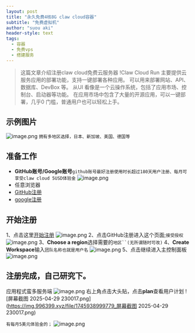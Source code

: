 ```yaml
---
layout: post
title: "永久免费4核8G claw cloud容器"
subtitle: "免费虚拟机"
author: "suou aki"
header-style: text
tags:
  - 容器
  - 免费vps
  - 搭建服务
---
```


> 这篇文章介绍注册claw cloud免费云服务器
> !Claw Cloud Run 主要提供云服务应用的部署功能，支持一键部署各种应用。 可以用来部署网站、API、数据库、DevBox 等。 从UI 看像是一个云操作系统，包括了应用市场、控制台、启动器等功能。 在应用市场中包含了大量的开源应用，可以一键部署，几乎0 门槛，普通用户也可以轻松上手。

## 示例图片
![image.png](https://img.996399.xyz/file/1745936611632_image.png)
`拥有多地区选择，日本、新加坡、美国、德国等`

## 准备工作
  - **GitHub账号/Google账号**`github账号最好注册使用时长超过180天用户注册、每月可享受claw cloud 5USD体验金`
![image.png](https://img.996399.xyz/file/1745937348429_image.png)
  - 任意浏览器
  - [GitHub注册](https://github.com/)
  - [google注册](https://accounts.google.com/)
## 开始注册 
1、点击这里[开始注册](https://console.run.claw.cloud/signin?link=WQSAZFMXPOVF)
![image.png](https://img.996399.xyz/file/1745937876093_image.png)
2、点击GitHub注册进入这个页面;`接受授权`
![image.png](https://img.996399.xyz/file/1745938115079_image.png)
3、**Choose a region**选择需要的`地区``(无所谓随时可改)`
4、**Create Workspace**输入`团队名称也就是用户名`
![image.png](https://img.996399.xyz/file/1745938574232_image.png)
5、点击继续进入主控制面板
![image.png](https://img.996399.xyz/file/1745936611632_image.png)

## 注册完成，自己研究下。
应用程式蛮多服务端
![image.png](https://img.996399.xyz/file/1745938739910_image.png)
右上角点击大头贴，点击**plan**查看用户计划
![屏幕截图 2025-04-29 230017.png](https://img.996399.xyz/file/1745938999779_屏幕截图 2025-04-29 230017.png)

`有每月5美元体验金的；`
![image.png](https://img.996399.xyz/file/1745939300439_image.png)
    

